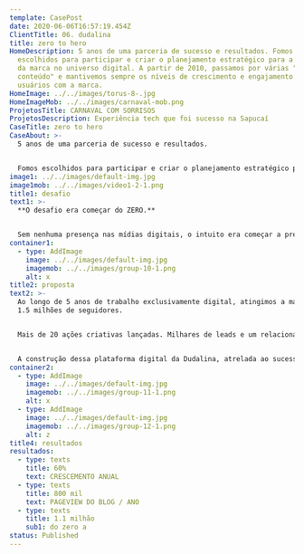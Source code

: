 ```yaml
---
template: CasePost
date: 2020-06-06T16:57:19.454Z
ClientTitle: 06. dudalina
title: zero to hero
HomeDescription: 5 anos de uma parceria de sucesso e resultados. Fomos
  escolhidos para participar e criar o planejamento estratégico para a entrada
  da marca no universo digital. A partir de 2010, passamos por várias "eras de
  conteúdo" e mantivemos sempre os níveis de crescimento e engajamento dos
  usuários com a marca.
HomeImage: ../../images/torus-8-.jpg
HomeImageMob: ../../images/carnaval-mob.png
ProjetosTitle: CARNAVAL COM SORRISOS
ProjetosDescription: Experiência tech que foi sucesso na Sapucaí
CaseTitle: zero to hero
CaseAbout: >-
  5 anos de uma parceria de sucesso e resultados. 


  Fomos escolhidos para participar e criar o planejamento estratégico para a entrada da marca no universo digital. A partir de 2010, passamos por várias "eras de conteúdo" e mantivemos sempre os níveis de crescimento e engajamento dos usuários com a marca.
image1: ../../images/default-img.jpg
image1mob: ../../images/video1-2-1.png
title1: desafio
text1: >-
  **O desafio era começar do ZERO.**


  Sem nenhuma presença nas mídias digitais, o intuito era começar a presença digital da Dudalina e torná-la conhecida pelo público-alvo da marca. Sem histório e sem leads, as campanhas iniciais exigiram estratégias múltiplas e criativas, que foram ampliadas para estratégias certeiras de performance.
container1:
  - type: AddImage
    image: ../../images/default-img.jpg
    imagemob: ../../images/group-10-1.png
    alt: x
title2: proposta
text2: >-
  Ao longo de 5 anos de trabalho exclusivamente digital, atingimos a marca de
  1.5 milhões de seguidores. 


  Mais de 20 ações criativas lançadas. Milhares de leads e um relacionamento forte e fiel com os fãs da marca. 


  A construção dessa plataforma digital da Dudalina, atrelada ao sucesso das campanhas de marketing inseriram a marca no ambiente digital com força e relevância. Que tal saber o que fizemos pela Dudalina? Navegue pelo infográfico:
container2:
  - type: AddImage
    image: ../../images/default-img.jpg
    imagemob: ../../images/group-11-1.png
    alt: x
  - type: AddImage
    image: ../../images/default-img.jpg
    imagemob: ../../images/group-12-1.png
    alt: z
title4: resultados
resultados:
  - type: texts
    title: 60%
    text: CRESCEMENTO ANUAL
  - type: texts
    title: 800 mil
    text: PAGEVIEW DO BLOG / ANO
  - type: texts
    title: 1.1 milhão
    sub1: do zero a
status: Published
---
```

